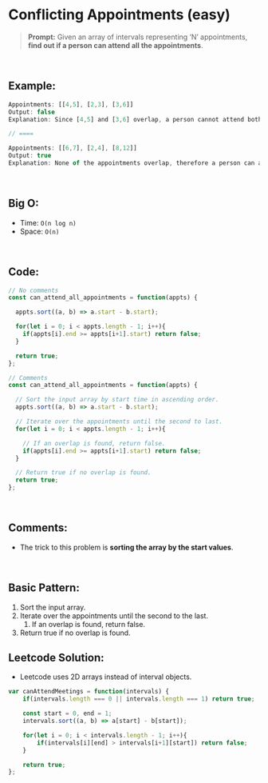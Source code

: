 # Conflicting Appointments (easy)

> **Prompt:** Given an array of intervals representing ‘N’ appointments, **find out if a person can attend all the appointments**.

<br>

## **Example:**

```js
Appointments: [[4,5], [2,3], [3,6]]
Output: false
Explanation: Since [4,5] and [3,6] overlap, a person cannot attend both of these appointments.

// ====

Appointments: [[6,7], [2,4], [8,12]]
Output: true
Explanation: None of the appointments overlap, therefore a person can attend all of them.
```

<br>

## **Big O:**
  - Time: `O(n log n)`
  - Space: `O(n)`

<br>

## **Code:**

```js
// No comments
const can_attend_all_appointments = function(appts) {

  appts.sort((a, b) => a.start - b.start);

  for(let i = 0; i < appts.length - 1; i++){
    if(appts[i].end >= appts[i+1].start) return false;
  }

  return true;
};

// Comments
const can_attend_all_appointments = function(appts) {

  // Sort the input array by start time in ascending order.
  appts.sort((a, b) => a.start - b.start);

  // Iterate over the appointments until the second to last.
  for(let i = 0; i < appts.length - 1; i++){

    // If an overlap is found, return false.
    if(appts[i].end >= appts[i+1].start) return false;
  }

  // Return true if no overlap is found.
  return true;
};
```
<br>

## **Comments:**
  - The trick to this problem is **sorting the array by the start values**.


<br>

## **Basic Pattern:**
  1. Sort the input array.
  2. Iterate over the appointments until the second to the last.
     1. If an overlap is found, return false.
  3. Return true if no overlap is found.

## **Leetcode Solution:**

- Leetcode uses 2D arrays instead of interval objects.

```js
var canAttendMeetings = function(intervals) {
    if(intervals.length === 0 || intervals.length === 1) return true;

    const start = 0, end = 1;
    intervals.sort((a, b) => a[start] - b[start]);

    for(let i = 0; i < intervals.length - 1; i++){
        if(intervals[i][end] > intervals[i+1][start]) return false;
    }

    return true;
};
```